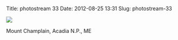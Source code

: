 Title: photostream 33
Date: 2012-08-25 13:31
Slug: photostream-33

[![](http://martinfowler.com/photos/33.jpg)](http://martinfowler.com/photos/33.html)

</p>

</p>

Mount Champlain, Acadia N.P., ME

</p>

